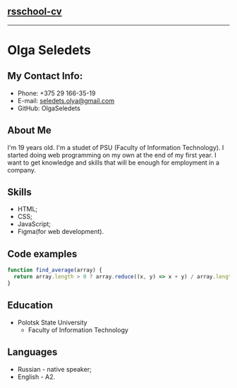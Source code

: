 ## [rsschool-cv](https://app.rs.school/profile#edit)

---
# Olga Seledets

## My Contact Info:

* Phone: +375 29 166-35-19
* E-mail: seledets.olya@gmail.com
* GitHub: OlgaSeledets

## About Me

I'm 19 years old. I'm a studet of PSU (Faculty of Information Technology). I started doing web programming on my own at the end of my first year. I want to get knowledge and skills that will be enough for employment in a company.

## Skills

* HTML;
* CSS;
* JavaScript;
* Figma(for web development).

## Code examples

```js
function find_average(array) {
  return array.length > 0 ? array.reduce((x, y) => x + y) / array.length : 0
}
```
## Education
* Polotsk State University
    * Faculty of Information Technology

## Languages

* Russian - native speaker;
* English - A2.
